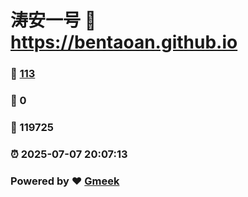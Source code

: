 # 涛安一号 :link: https://bentaoan.github.io 
### :page_facing_up: [113](https://bentaoan.github.io/tag.html) 
### :speech_balloon: 0 
### :hibiscus: 119725 
### :alarm_clock: 2025-07-07 20:07:13 
### Powered by :heart: [Gmeek](https://github.com/Meekdai/Gmeek)
